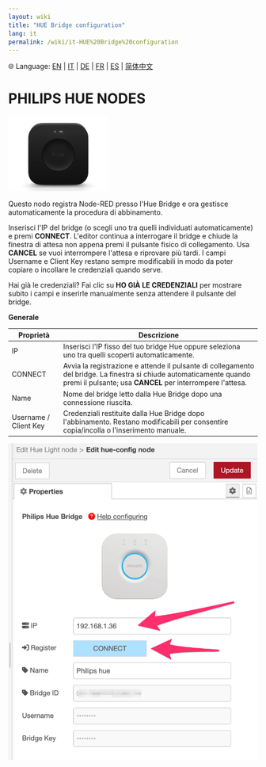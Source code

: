 ```yaml
---
layout: wiki
title: "HUE Bridge configuration"
lang: it
permalink: /wiki/it-HUE%20Bridge%20configuration
---
```

🌐 Language: [EN](https://supergiovane.github.io/node-red-contrib-knx-ultimate/wiki/HUE%20Bridge%20configuration) | [IT](https://supergiovane.github.io/node-red-contrib-knx-ultimate/wiki/it-HUE%20Bridge%20configuration) | [DE](https://supergiovane.github.io/node-red-contrib-knx-ultimate/wiki/de-HUE%20Bridge%20configuration) | [FR](https://supergiovane.github.io/node-red-contrib-knx-ultimate/wiki/fr-HUE%20Bridge%20configuration) | [ES](https://supergiovane.github.io/node-red-contrib-knx-ultimate/wiki/es-HUE%20Bridge%20configuration) | [简体中文](https://supergiovane.github.io/node-red-contrib-knx-ultimate/wiki/zh-CN-HUE%20Bridge%20configuration)

<h1>PHILIPS HUE NODES

</h1>

  <img src='https://raw.githubusercontent.com/Supergiovane/node-red-contrib-knx-ultimate/master/img/huehub.jpg' width='40%'>

Questo nodo registra Node-RED presso l'Hue Bridge e ora gestisce automaticamente la procedura di abbinamento.

Inserisci l'IP del bridge (o scegli uno tra quelli individuati automaticamente) e premi **CONNECT**. L'editor continua a interrogare il bridge e chiude la finestra di attesa non appena premi il pulsante fisico di collegamento. Usa **CANCEL** se vuoi interrompere l'attesa e riprovare più tardi. I campi Username e Client Key restano sempre modificabili in modo da poter copiare o incollare le credenziali quando serve.

Hai già le credenziali? Fai clic su **HO GIÀ LE CREDENZIALI** per mostrare subito i campi e inserirle manualmente senza attendere il pulsante del bridge.

**Generale**

| Proprietà | Descrizione |
|--|--|
| IP | Inserisci l'IP fisso del tuo bridge Hue oppure seleziona uno tra quelli scoperti automaticamente. |
| CONNECT | Avvia la registrazione e attende il pulsante di collegamento del bridge. La finestra si chiude automaticamente quando premi il pulsante; usa **CANCEL** per interrompere l'attesa. |
| Name | Nome del bridge letto dalla Hue Bridge dopo una connessione riuscita. |
| Username / Client Key | Credenziali restituite dalla Hue Bridge dopo l'abbinamento. Restano modificabili per consentire copia/incolla o l'inserimento manuale. |

![image.png](../img/hude-config.png)
